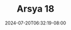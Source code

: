 --- 
title: "Arsya 18"
description: "download  video bokep Arsya 18  tele   terbaru"
date: 2024-07-20T06:32:19-08:00
file_code: "fh11ozstavjj"
draft: false
cover: "wr5s56kminrddt1o.jpg"
tags: ["Arsya", "bokep-indo", "bokep-viral", "bokep-ig"]
length: 85
fld_id: "1483159"
foldername: "Arsya 1"
categories: ["Arsya 1"]
views: 0
---